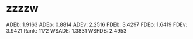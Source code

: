 # zzzzw

ADEb: 1.9163
ADEp: 0.8814
ADEv: 2.2516
FDEb: 3.4297
FDEp: 1.6419
FDEv: 3.9421
Rank: 1172
WSADE: 1.3831
WSFDE: 2.4953